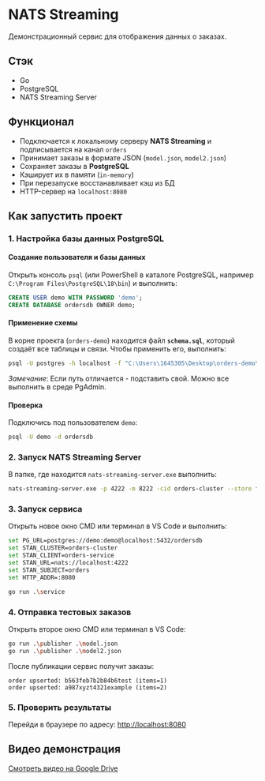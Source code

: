 
# NATS Streaming 

Демонстрационный сервис для отображения данных о заказах.

## Стэк

* Go 
* PostgreSQL
* NATS Streaming Server 

## Функционал

* Подключается к локальному серверу **NATS Streaming** и подписывается на канал `orders`
* Принимает заказы в формате JSON (`model.json`, `model2.json`)
* Сохраняет заказы в **PostgreSQL**
* Кэширует их в памяти (`in-memory`)
* При перезапуске восстанавливает кэш из БД
* HTTP-сервер на `localhost:8080`

## Как запустить проект 

### 1. Настройка базы данных PostgreSQL

#### Создание пользователя и базы данных

Открыть консоль `psql` (или PowerShell в каталоге PostgreSQL, например
`C:\Program Files\PostgreSQL\18\bin`) и выполнить:

```sql
CREATE USER demo WITH PASSWORD 'demo';
CREATE DATABASE ordersdb OWNER demo;
```

#### Применение схемы

В корне проекта (`orders-demo`) находится файл **`schema.sql`**, который создаёт все таблицы и связи.
Чтобы применить его, выполнить:

```bash
psql -U postgres -h localhost -f "C:\Users\1645305\Desktop\orders-demo\schema.sql"
```

*Замечание*: Если путь отличается - подставить свой. Можно все выполнить в среде PgAdmin.

#### Проверка

Подключись под пользователем `demo`:

```bash
psql -U demo -d ordersdb
```

### 2. Запуск NATS Streaming Server

В папке, где находится `nats-streaming-server.exe` выполнить:

```bash
nats-streaming-server.exe -p 4222 -m 8222 -cid orders-cluster --store file --dir .\data
```

### 3. Запуск сервиса

Открыть новое окно CMD или терминал в VS Code и выполнить:

```bash
set PG_URL=postgres://demo:demo@localhost:5432/ordersdb
set STAN_CLUSTER=orders-cluster
set STAN_CLIENT=orders-service
set STAN_URL=nats://localhost:4222
set STAN_SUBJECT=orders
set HTTP_ADDR=:8080

go run .\service
```

### 4. Отправка тестовых заказов

Открыть второе окно CMD или терминал в VS Code:

```bash
go run .\publisher .\model.json
go run .\publisher .\model2.json
```

После публикации сервис получит заказы:

```
order upserted: b563feb7b2b84b6test (items=1)
order upserted: a987xyzt4321example (items=2)
```

### 5. Проверить результаты

Перейди в браузере по адресу:
[http://localhost:8080](http://localhost:8080)

## Видео демонстрация

[Смотреть видео на Google Drive](https://drive.google.com/...)
